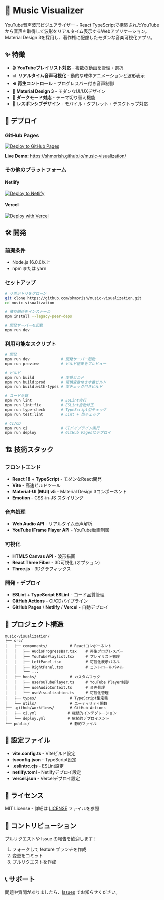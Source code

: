 # 🎵 Music Visualizer

YouTube音声波形ビジュアライザー - React TypeScriptで構築されたYouTubeから音声を取得して波形をリアルタイム表示するWebアプリケーション。Material Design 3を採用し、著作権に配慮したモダンな音楽可視化アプリ。

## ✨ 特徴

- 🎬 **YouTubeプレイリスト対応** - 複数の動画を管理・選択
- 📊 **リアルタイム音声可視化** - 動的な球体アニメーションと波形表示
- ⏯️ **再生コントロール** - プログレスバー付き音声制御
- 🎨 **Material Design 3** - モダンなUI/UXデザイン
- 🌙 **ダークモード対応** - テーマ切り替え機能
- 📱 **レスポンシブデザイン** - モバイル・タブレット・デスクトップ対応

## 🚀 デプロイ

### GitHub Pages
[![Deploy to GitHub Pages](https://github.com/shmorish/music-visualization/actions/workflows/deploy.yml/badge.svg)](https://github.com/shmorish/music-visualization/actions/workflows/deploy.yml)

**Live Demo:** https://shmorish.github.io/music-visualization/

### その他のプラットフォーム

#### Netlify
[![Deploy to Netlify](https://www.netlify.com/img/deploy/button.svg)](https://app.netlify.com/start/deploy?repository=https://github.com/shmorish/music-visualization)

#### Vercel
[![Deploy with Vercel](https://vercel.com/button)](https://vercel.com/new/clone?repository-url=https://github.com/shmorish/music-visualization)

## 🛠️ 開発

### 前提条件
- Node.js 16.0.0以上
- npm または yarn

### セットアップ

```bash
# リポジトリをクローン
git clone https://github.com/shmorish/music-visualization.git
cd music-visualization

# 依存関係をインストール
npm install --legacy-peer-deps

# 開発サーバーを起動
npm run dev
```

### 利用可能なスクリプト

```bash
# 開発
npm run dev              # 開発サーバー起動
npm run preview          # ビルド結果をプレビュー

# ビルド
npm run build            # 本番ビルド
npm run build:prod       # 環境変数付き本番ビルド
npm run build:with-types # 型チェック付きビルド

# コード品質
npm run lint             # ESLint実行
npm run lint:fix         # ESLint自動修正
npm run type-check       # TypeScript型チェック
npm run test:lint        # Lint + 型チェック

# CI/CD
npm run ci               # CIパイプライン実行
npm run deploy           # GitHub Pagesにデプロイ
```

## 🏗️ 技術スタック

### フロントエンド
- **React 18** + **TypeScript** - モダンなReact開発
- **Vite** - 高速ビルドツール
- **Material-UI (MUI) v5** - Material Design 3コンポーネント
- **Emotion** - CSS-in-JS スタイリング

### 音声処理
- **Web Audio API** - リアルタイム音声解析
- **YouTube IFrame Player API** - YouTube動画制御

### 可視化
- **HTML5 Canvas API** - 波形描画
- **React Three Fiber** - 3D可視化 (オプション)
- **Three.js** - 3Dグラフィックス

### 開発・デプロイ
- **ESLint** + **TypeScript ESLint** - コード品質管理
- **GitHub Actions** - CI/CDパイプライン
- **GitHub Pages** / **Netlify** / **Vercel** - 自動デプロイ

## 📁 プロジェクト構造

```
music-visualization/
├── src/
│   ├── components/          # Reactコンポーネント
│   │   ├── AudioProgressBar.tsx    # 再生プログレスバー
│   │   ├── YouTubePlaylist.tsx     # プレイリスト管理
│   │   ├── LeftPanel.tsx           # 可視化表示パネル
│   │   ├── RightPanel.tsx          # コントロールパネル
│   │   └── ...
│   ├── hooks/               # カスタムフック
│   │   ├── useYouTubePlayer.ts     # YouTube Player制御
│   │   ├── useAudioContext.ts      # 音声処理
│   │   └── useVisualization.ts     # 可視化管理
│   ├── types/               # TypeScript型定義
│   └── utils/               # ユーティリティ関数
├── .github/workflows/       # GitHub Actions
│   ├── ci.yml              # 継続的インテグレーション
│   └── deploy.yml          # 継続的デプロイメント
└── public/                  # 静的ファイル
```

## 🔧 設定ファイル

- **vite.config.ts** - Viteビルド設定
- **tsconfig.json** - TypeScript設定
- **.eslintrc.cjs** - ESLint設定
- **netlify.toml** - Netlifyデプロイ設定
- **vercel.json** - Vercelデプロイ設定

## 📄 ライセンス

MIT License - 詳細は [LICENSE](LICENSE) ファイルを参照

## 🤝 コントリビューション

プルリクエストや Issue の報告を歓迎します！

1. フォークして feature ブランチを作成
2. 変更をコミット
3. プルリクエストを作成

## 📞 サポート

問題や質問がありましたら、[Issues](https://github.com/shmorish/music-visualization/issues) でお知らせください。